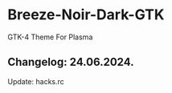 # Breeze-Noir-Dark-GTK
GTK-4 Theme For Plasma

Changelog: 24.06.2024.
-----------------------

Update: hacks.rc
